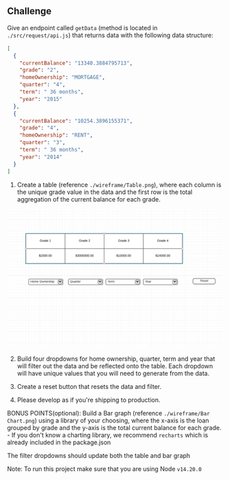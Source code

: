 ## Challenge

Give an endpoint called `getData` (method is located in `./src/request/api.js`) that returns data with the following data structure:

```json
[
  {
    "currentBalance": "13340.3884795713",
    "grade": "2",
    "homeOwnership": "MORTGAGE",
    "quarter": "4",
    "term": " 36 months",
    "year": "2015"
  },
  {
    "currentBalance": "10254.3896155371",
    "grade": "4",
    "homeOwnership": "RENT",
    "quarter": "3",
    "term": " 36 months",
    "year": "2014"
  }
]
```
1. Create a table (reference `./wireframe/Table.png`), where each column is the unique grade value in the data and the first row is the total aggregation of the current balance for each grade.

![Home](./wireframe/Table.png)

2. Build four dropdowns for home ownership, quarter, term and year that will filter out the data and be reflected onto the table. Each dropdown will have unique values that you will need to generate from the data.

3. Create a reset button that resets the data and filter.

4. Please develop as if you're shipping to production.

BONUS POINTS(optional):
  Build a Bar graph (reference `./wireframe/Bar Chart.png`) using a library of your choosing, where the x-axis is the loan grouped by grade and the y-axis is the total current balance for each grade.
    - If you don't know a charting library, we recommend `recharts` which is already included in the package.json

  The filter dropdowns should update both the table and bar graph

Note: To run this project make sure that you are using Node `v14.20.0`